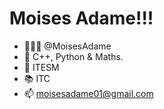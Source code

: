 # Moises Adame!!!
- 🙋🏼‍♂️ @MoisesAdame
- 👀 C++, Python & Maths.
- 💙 ITESM
- 📚 ITC
- 📫 moisesadame01@gmail.com

<!---
MoisesAdame/MoisesAdame is a ✨ special ✨ repository because its `README.md` (this file) appears on your GitHub profile.
You can click the Preview link to take a look at your changes.
--->
